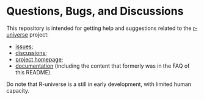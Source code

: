# Questions, Bugs, and Discussions

This repository is intended for getting help and suggestions related to the [r-universe](https://r-universe.dev) project:

 - [issues](https://github.com/r-universe-org/bugs/issues);
 - [discussions](https://github.com/r-universe-org/bugs/discussions);
 - [project homepage](https://ropensci.org/r-universe/);
 - [documentation](https://docs.r-universe.dev/) (including the content that formerly was in the FAQ of this README).

Do note that R-universe is a still in early development, with limited human capacity.
